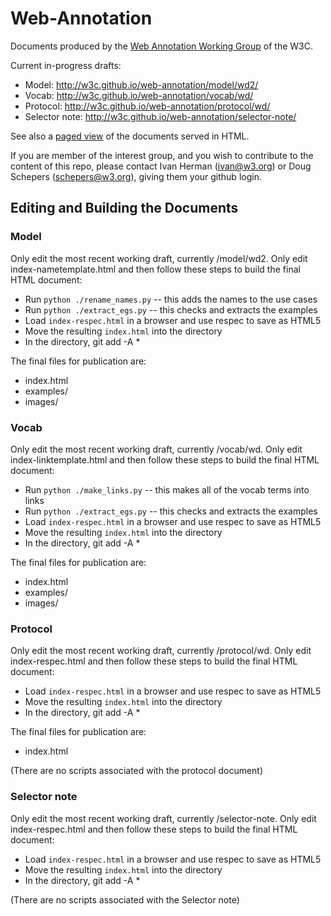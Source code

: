 Web-Annotation
==========

Documents produced by the [Web Annotation Working Group](http://www.w3.org/annotation/) of the W3C.

Current in-progress drafts:
  * Model: http://w3c.github.io/web-annotation/model/wd2/
  * Vocab: http://w3c.github.io/web-annotation/vocab/wd/
  * Protocol: http://w3c.github.io/web-annotation/protocol/wd/
  * Selector note: http://w3c.github.io/web-annotation/selector-note/

See also a [paged view](http://w3c.github.io/web-annotation/) of the documents served in HTML.

If you are member of the interest group, and you wish to contribute to the content of this repo, please contact Ivan Herman (<ivan@w3.org>) or Doug Schepers (<schepers@w3.org>), giving them your github login.


## Editing and Building the Documents

### Model

Only edit the most recent working draft, currently /model/wd2.  Only edit index-nametemplate.html and then follow these steps to build the final HTML document:

* Run `python ./rename_names.py` -- this adds the names to the use cases  
* Run `python ./extract_egs.py` -- this checks and extracts the examples
* Load `index-respec.html` in a browser and use respec to save as HTML5
* Move the resulting `index.html` into the directory
* In the directory, git add -A *

The final files for publication are:

* index.html
* examples/  
* images/ 

### Vocab

Only edit the most recent working draft, currently /vocab/wd.  Only edit index-linktemplate.html and then follow these steps to build the final HTML document:

* Run `python ./make_links.py` -- this makes all of the vocab terms into links
* Run `python ./extract_egs.py` -- this checks and extracts the examples
* Load `index-respec.html` in a browser and use respec to save as HTML5
* Move the resulting `index.html` into the directory
* In the directory, git add -A *

The final files for publication are:

* index.html
* examples/
* images/

### Protocol

Only edit the most recent working draft, currently /protocol/wd.  Only edit index-respec.html and then follow these steps to build the final HTML document:

* Load `index-respec.html` in a browser and use respec to save as HTML5
* Move the resulting `index.html` into the directory
* In the directory, git add -A *

The final files for publication are:

* index.html

(There are no scripts associated with the protocol document)

### Selector note

Only edit the most recent working draft, currently /selector-note.  Only edit index-respec.html and then follow these steps to build the final HTML document:

* Load `index-respec.html` in a browser and use respec to save as HTML5
* Move the resulting `index.html` into the directory
* In the directory, git add -A *

(There are no scripts associated with the Selector note)
